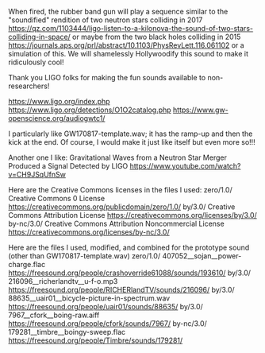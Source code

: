 When fired, the rubber band gun will play a sequence similar to the "soundified" rendition of two neutron stars colliding in 2017
https://qz.com/1103444/ligo-listen-to-a-kilonova-the-sound-of-two-stars-colliding-in-space/
or maybe from the two black holes colliding in 2015
https://journals.aps.org/prl/abstract/10.1103/PhysRevLett.116.061102
or a simulation of this. We will shamelessly Hollywoodify this sound to make it ridiculously cool!


Thank you LIGO folks for making the fun sounds available to non-researchers!

https://www.ligo.org/index.php
https://www.ligo.org/detections/O1O2catalog.php
https://www.gw-openscience.org/audiogwtc1/

I particularly like GW170817-template.wav; it has the ramp-up and then the kick at the end. Of course, I would make it just like itself but even more so!!!

Another one I like: Gravitational Waves from a Neutron Star Merger Produced a Signal Detected by LIGO
https://www.youtube.com/watch?v=CH9JSqUfnSw

Here are the Creative Commons licenses in the files I used:
zero/1.0/	  Creative Commons 0 License	          https://creativecommons.org/publicdomain/zero/1.0/
by/3.0/	    Creative Commons Attribution License 	https://creativecommons.org/licenses/by/3.0/
by-nc/3.0/	Creative Commons Attribution Noncommercial License	https://creativecommons.org/licenses/by-nc/3.0/

Here are the files I used, modified, and combined for the prototype sound (other than GW170817-template.wav)
zero/1.0/	  407052__sojan__power-charge.flac	https://freesound.org/people/crashoverride61088/sounds/193610/
by/3.0/	    216096__richerlandtv__u-f-o.mp3 	https://freesound.org/people/RICHERlandTV/sounds/216096/
by/3.0/	    88635__uair01__bicycle-picture-in-spectrum.wav	https://freesound.org/people/uair01/sounds/88635/
by/3.0/	    7967__cfork__boing-raw.aiff	https://freesound.org/people/cfork/sounds/7967/
by-nc/3.0/	179281__timbre__boingy-sweep.flac 	https://freesound.org/people/Timbre/sounds/179281/
